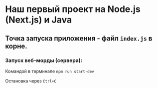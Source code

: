 # Наш первый проект на Node.js (Next.js) и Java

## Точка запуска приложения - файл `index.js` в корне.

### Запуск веб-морды (сервера):
Командой в терминале ```npm run start-dev``` 

Остановка через `Ctrl+C`
